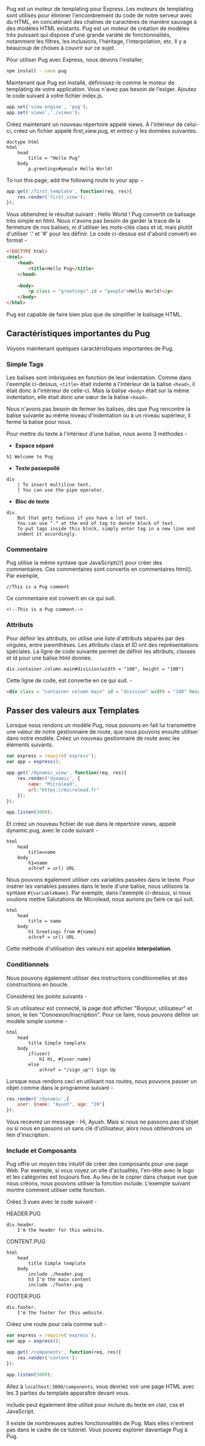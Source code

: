 Pug est un moteur de templating pour Express. Les moteurs de templating sont utilisés pour éliminer l'encombrement du code de notre serveur avec du HTML, en concaténant des chaînes de caractères de manière sauvage à des modèles HTML existants. Pug est un moteur de création de modèles très puissant qui dispose d'une grande variété de fonctionnalités, notamment les filtres, les inclusions, l'héritage, l'interpolation, etc. Il y a beaucoup de choses à couvrir sur ce sujet.

Pour utiliser Pug avec Express, nous devons l'installer,

```bash
npm install --save pug
```

Maintenant que Pug est installé, définissez-le comme le moteur de templating de votre application. Vous n'avez pas besoin de l'exiger. Ajoutez le code suivant à votre fichier index.js.

```js
app.set('view engine', 'pug');
app.set('views','./views');
```

Créez maintenant un nouveau répertoire appelé views. À l'intérieur de celui-ci, créez un fichier appelé first_view.pug, et entrez-y les données suivantes.

```
doctype html
html
    head
        title = "Hello Pug"
    body
        p.greetings#people Hello World!
```

To run this page, add the following route to your app −

```js
app.get('/first_template', function(req, res){
    res.render('first_view');
});
```

Vous obtiendrez le résultat suivant : Hello World ! Pug convertit ce balisage très simple en html. Nous n'avons pas besoin de garder la trace de la fermeture de nos balises, ni d'utiliser les mots-clés class et id, mais plutôt d'utiliser '.' et '#' pour les définir. Le code ci-dessus est d'abord converti en format -

```html
<!DOCTYPE html>
<html>
    <head>
        <title>Hello Pug</title>
    </head>
    
    <body>
        <p class = "greetings" id = "people">Hello World!</p>
    </body>
</html>
```

Pug est capable de faire bien plus que de simplifier le balisage HTML.

## Caractéristiques importantes du Pug

Voyons maintenant quelques caractéristiques importantes de Pug.

### Simple Tags

Les balises sont imbriquées en fonction de leur indentation. Comme dans l'exemple ci-dessus, ```<title>``` était indenté à l'intérieur de la balise ```<head>```, il était donc à l'intérieur de celle-ci. Mais la balise ```<body>``` était sur la même indentation, elle était donc une sœur de la balise ```<head>```.

Nous n'avons pas besoin de fermer les balises, dès que Pug rencontre la balise suivante au même niveau d'indentation ou à un niveau supérieur, il ferme la balise pour nous.

Pour mettre du texte à l'intérieur d'une balise, nous avons 3 méthodes -

- **Espace séparé**

```
h1 Welcome to Pug
```

- **Texte passepoilé**

```
div
    | To insert multiline text, 
    | You can use the pipe operator.
```

- **Bloc de texte**

```
div.
    But that gets tedious if you have a lot of text.
    You can use "." at the end of tag to denote block of text.
    To put tags inside this block, simply enter tag in a new line and 
    indent it accordingly.
```

### Commentaire

Pug utilise la même syntaxe que JavaScript(//) pour créer des commentaires. Ces commentaires sont convertis en commentaires html(<!--comment-->). Par exemple,

```
//This is a Pug comment
```

Ce commentaire est converti en ce qui suit.

```
<!--This is a Pug comment-->
```

### Attributs

Pour définir les attributs, on utilise une liste d'attributs séparés par des virgules, entre parenthèses. Les attributs class et ID ont des représentations spéciales. La ligne de code suivante permet de définir les attributs, classes et id pour une balise html donnée.

```
div.container.column.main#division(width = "100", height = "100")
```

Cette ligne de code, est convertie en ce qui suit. -

```html
<div class = "container column main" id = "division" width = "100" height = "100"></div>
```

## Passer des valeurs aux Templates

Lorsque nous rendons un modèle Pug, nous pouvons en fait lui transmettre une valeur de notre gestionnaire de route, que nous pouvons ensuite utiliser dans notre modèle. Créez un nouveau gestionnaire de route avec les éléments suivants.

```js
var express = require('express');
var app = express();

app.get('/dynamic_view', function(req, res){
    res.render('dynamic', {
        name: "Microlead", 
        url:"https://microlead.fr"
    });
});

app.listen(3000);
```

Et créez un nouveau fichier de vue dans le répertoire views, appelé dynamic.pug, avec le code suivant -

```
html
    head
        title=name
    body
        h1=name
        a(href = url) URL
```

Nous pouvons également utiliser ces variables passées dans le texte. Pour insérer les variables passées dans le texte d'une balise, nous utilisons la syntaxe ```#{variableName}```. Par exemple, dans l'exemple ci-dessus, si nous voulions mettre Salutations de Microlead, nous aurions pu faire ce qui suit.

```
html
    head
        title = name
    body
        h1 Greetings from #{name}
        a(href = url) URL
```

Cette méthode d'utilisation des valeurs est appelée **interpolation**.

### Conditionnels

Nous pouvons également utiliser des instructions conditionnelles et des constructions en boucle.

Considérez les points suivants -

Si un utilisateur est connecté, la page doit afficher "Bonjour, utilisateur" et sinon, le lien "Connexion/Inscription". Pour ce faire, nous pouvons définir un modèle simple comme -

```
html
    head
        title Simple template
    body
        if(user)
            h1 Hi, #{user.name}
        else
            a(href = "/sign_up") Sign Up
```

Lorsque nous rendons ceci en utilisant nos routes, nous pouvons passer un objet comme dans le programme suivant -

```js
res.render('/dynamic',{
    user: {name: "Ayush", age: "20"}
});
```

Vous recevrez un message - Hi, Ayush. Mais si nous ne passons pas d'objet ou si nous en passons un sans clé d'utilisateur, alors nous obtiendrons un lien d'inscription.

### Include et Composants

Pug offre un moyen très intuitif de créer des composants pour une page Web. Par exemple, si vous voyez un site d'actualités, l'en-tête avec le logo et les catégories est toujours fixe. Au lieu de le copier dans chaque vue que nous créons, nous pouvons utiliser la fonction include. L'exemple suivant montre comment utiliser cette fonction.

Créez 3 vues avec le code suivant -

HEADER.PUG

```
div.header.
    I'm the header for this website.
```

CONTENT.PUG

```
html
    head
        title Simple template
    body
        include ./header.pug
        h3 I'm the main content
        include ./footer.pug
```

FOOTER.PUG

```
div.footer.
    I'm the footer for this website.
```

Créez une route pour cela comme suit -

```js
var express = require('express');
var app = express();

app.get('/components', function(req, res){
    res.render('content');
});

app.listen(3000);
```

Allez à ```localhost:3000/components```, vous devriez voir une page HTML avec les 3 parties du template apparaître devant vous.

include peut également être utilisé pour inclure du texte en clair, css et JavaScript.

Il existe de nombreuses autres fonctionnalités de Pug. Mais elles n'entrent pas dans le cadre de ce tutoriel. Vous pouvez explorer davantage Pug à Pug.